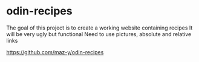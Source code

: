 # odin-recipes
The goal of this project is to create a working website containing recipes
It will be very ugly but functional
Need to use pictures, absolute and relative links

https://github.com/maz-y/odin-recipes
